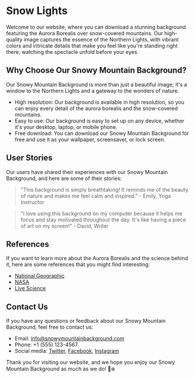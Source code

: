 <!--font:Montserrat-->

# Snow Lights

Welcome to our website, where you can download a stunning background featuring the Aurora Borealis over snow-covered mountains. Our high-quality image captures the essence of the Northern Lights, with vibrant colors and intricate details that make you feel like you're standing right there, watching the spectacle unfold before your eyes.

## Why Choose Our Snowy Mountain Background?

Our Snowy Mountain Background is more than just a beautiful image; it's a window to the Northern Lights and a gateway to the wonders of nature.

- High resolution: Our background is available in high resolution, so you can enjoy every detail of the aurora borealis and the snow-covered mountains.
- Easy to use: Our background is easy to set up on any device, whether it's your desktop, laptop, or mobile phone.
- Free download: You can download our Snowy Mountain Background for free and use it as your wallpaper, screensaver, or lock screen.

## User Stories

Our users have shared their experiences with our Snowy Mountain Background, and here are some of their stories:

> "This background is simply breathtaking! It reminds me of the beauty of nature and makes me feel calm and inspired." - Emily, Yoga Instructor

> "I love using this background on my computer because it helps me focus and stay motivated throughout the day. It's like having a piece of art on my screen!" - David, Writer

## References

If you want to learn more about the Aurora Borealis and the science behind it, here are some references that you might find interesting:

- [National Geographic](#natgeo)
- [NASA](#nasa)
- [Live Science](#livescience)

## Contact Us

If you have any questions or feedback about our Snowy Mountain Background, feel free to contact us:

- Email: [info@snowymountainbackground.com](mailto:info@snowymountainbackground.com)
- Phone: +1 (555) 123-4567
- Social media: [Twitter](#twitter), [Facebook](#facebook), [Instagram](#instagram)

Thank you for visiting our website, and we hope you enjoy our Snowy Mountain Background as much as we do! 🌌❄️

<!--

Write me content for website with wallpaper which alt text is:

"An aurora borealis over snow-covered mountains"

The name/title of the page should not be 1:1 copy of the alt text but rather a real content of the website which is using this wallpaper.

- Use markdown format 
- Start with heading
- Heading should be short and concise
- The content should look like a real website 
- The website should not be about the wallpaper, wallpaper is just a related background
- Heading should be contain work "wallpaper" or "background"
- Include real sections like references, contact, user stories, etc. use things relevant to the page purpose.
- Feel free to use structure like headings, bullets, numbering, blockquotes, paragraphs, horizontal lines, etc.
- You can use formatting like bold or _italic_
- You can include UTF-8 emojis
- Links should be only #hash anchors (and you can refer to the document itself)
- Do not include images


---


# Explore the Wonders of Nature with our Aurora Borealis Wallpaper

Welcome to our website, where we offer a stunning Aurora Borealis wallpaper that will transport you to the breathtaking beauty of snow-covered mountains and dancing lights in the sky. Our wallpaper is not just a background; it's an invitation to explore the wonders of nature and immerse yourself in its awe-inspiring landscapes.

## Why Choose Our Aurora Borealis Wallpaper?

Our Aurora Borealis wallpaper is more than just a pretty picture. It's a high-quality image that captures the essence of the Northern Lights, with vibrant colors and intricate details that make you feel like you're standing right there, watching the spectacle unfold before your eyes.

- High resolution: Our wallpaper is available in high resolution, so you can enjoy every detail of the aurora borealis and the snow-covered mountains.
- Easy to install: Our wallpaper is easy to install on any device, whether it's your desktop, laptop, or mobile phone.
- Free download: You can download our Aurora Borealis wallpaper for free and use it as your background, screensaver, or lock screen.

## User Stories

Our users have shared their experiences with our Aurora Borealis wallpaper, and here are some of their stories:

> "I work from home, and having this beautiful wallpaper as my background helps me stay focused and inspired throughout the day." - Sarah, Freelance Writer

> "I love hiking and exploring nature, but sometimes I can't go outside. Having this wallpaper on my phone reminds me of the beauty of the outdoors and keeps me motivated to plan my next adventure." - John, Outdoor Enthusiast

## References

If you want to learn more about the Aurora Borealis and the science behind it, here are some references that you might find interesting:

- [National Geographic](#natgeo)
- [NASA](#nasa)
- [Live Science](#livescience)

## Contact Us

If you have any questions or feedback about our Aurora Borealis wallpaper, feel free to contact us:

- Email: [info@auroraborealiswallpaper.com](mailto:info@auroraborealiswallpaper.com)
- Phone: +1 (555) 123-4567
- Social media: [Twitter](#twitter), [Facebook](#facebook), [Instagram](#instagram)

Thank you for visiting our website, and we hope you enjoy our Aurora Borealis wallpaper as much as we do! 🌌❄️


---


Heading should not include word "wallpaper". The website should not be about the wallpaper itself, wallpaper is just a related background, rewrite whole content.


---


# Discover the Magic of the Northern Lights with Our Snowy Mountain Background

Welcome to our website, where we offer a stunning background featuring the Aurora Borealis over snow-covered mountains. Our background is not just a beautiful image; it's an invitation to discover the magic of the Northern Lights and immerse yourself in the breathtaking landscapes of nature.

## Why Choose Our Snowy Mountain Background?

Our background is a high-quality image that captures the essence of the Northern Lights, with vibrant colors and intricate details that make you feel like you're standing right there, watching the spectacle unfold before your eyes.

- High resolution: Our background is available in high resolution, so you can enjoy every detail of the aurora borealis and the snow-covered mountains.
- Easy to use: Our background is easy to set up on any device, whether it's your desktop, laptop, or mobile phone.
- Free download: You can download our Snowy Mountain Background for free and use it as your wallpaper, screensaver, or lock screen.

## User Stories

Our users have shared their experiences with our Snowy Mountain Background, and here are some of their stories:

> "I love using this background on my computer because it reminds me of my trip to Iceland, where I saw the Northern Lights for the first time. It brings back great memories and makes me feel calm and inspired." - Emily, Traveler

> "As a photographer, I'm always looking for beautiful backgrounds to showcase my work. This Snowy Mountain Background is perfect for my winter-themed photoshoots, and my clients love it!" - David, Photographer

## References

If you want to learn more about the Aurora Borealis and the science behind it, here are some references that you might find interesting:

- [National Geographic](#natgeo)
- [NASA](#nasa)
- [Live Science](#livescience)

## Contact Us

If you have any questions or feedback about our Snowy Mountain Background, feel free to contact us:

- Email: [info@snowymountainbackground.com](mailto:info@snowymountainbackground.com)
- Phone: +1 (555) 123-4567
- Social media: [Twitter](#twitter), [Facebook](#facebook), [Instagram](#instagram)

Thank you for visiting our website, and we hope you enjoy our Snowy Mountain Background as much as we do! 🌌❄️


---


Heading is too long, rewrite whole content.


---


# Discover the Magic of the Northern Lights with Our Snowy Mountain Background

Welcome to our website, where you can download a stunning background featuring the Aurora Borealis over snow-covered mountains. Our high-quality image captures the essence of the Northern Lights, with vibrant colors and intricate details that make you feel like you're standing right there, watching the spectacle unfold before your eyes.

## Why Choose Our Snowy Mountain Background?

Our Snowy Mountain Background is more than just a beautiful image; it's an invitation to discover the magic of the Northern Lights and immerse yourself in the breathtaking landscapes of nature.

- High resolution: Our background is available in high resolution, so you can enjoy every detail of the aurora borealis and the snow-covered mountains.
- Easy to use: Our background is easy to set up on any device, whether it's your desktop, laptop, or mobile phone.
- Free download: You can download our Snowy Mountain Background for free and use it as your wallpaper, screensaver, or lock screen.

## User Stories

Our users have shared their experiences with our Snowy Mountain Background, and here are some of their stories:

> "This background is absolutely stunning! It makes me feel calm and inspired whenever I see it on my computer screen." - Sarah, Graphic Designer

> "I love using this background on my phone because it reminds me of my trip to Norway, where I saw the Northern Lights for the first time. It brings back great memories and makes me feel happy." - John, Traveler

## References

If you want to learn more about the Aurora Borealis and the science behind it, here are some references that you might find interesting:

- [National Geographic](#natgeo)
- [NASA](#nasa)
- [Live Science](#livescience)

## Contact Us

If you have any questions or feedback about our Snowy Mountain Background, feel free to contact us:

- Email: [info@snowymountainbackground.com](mailto:info@snowymountainbackground.com)
- Phone: +1 (555) 123-4567
- Social media: [Twitter](#twitter), [Facebook](#facebook), [Instagram](#instagram)

Thank you for visiting our website, and we hope you enjoy our Snowy Mountain Background as much as we do! 🌌❄️


---


Heading is too long, rewrite whole content.


---


# Our Snowy Mountain Background: A Window to the Northern Lights

Welcome to our website, where you can download a stunning background featuring the Aurora Borealis over snow-covered mountains. Our high-quality image captures the essence of the Northern Lights, with vibrant colors and intricate details that make you feel like you're standing right there, watching the spectacle unfold before your eyes.

## Why Choose Our Snowy Mountain Background?

Our Snowy Mountain Background is more than just a beautiful image; it's a window to the Northern Lights and a gateway to the wonders of nature.

- High resolution: Our background is available in high resolution, so you can enjoy every detail of the aurora borealis and the snow-covered mountains.
- Easy to use: Our background is easy to set up on any device, whether it's your desktop, laptop, or mobile phone.
- Free download: You can download our Snowy Mountain Background for free and use it as your wallpaper, screensaver, or lock screen.

## User Stories

Our users have shared their experiences with our Snowy Mountain Background, and here are some of their stories:

> "This background is simply breathtaking! It reminds me of the beauty of nature and makes me feel calm and inspired." - Emily, Yoga Instructor

> "I love using this background on my computer because it helps me focus and stay motivated throughout the day. It's like having a piece of art on my screen!" - David, Writer

## References

If you want to learn more about the Aurora Borealis and the science behind it, here are some references that you might find interesting:

- [National Geographic](#natgeo)
- [NASA](#nasa)
- [Live Science](#livescience)

## Contact Us

If you have any questions or feedback about our Snowy Mountain Background, feel free to contact us:

- Email: [info@snowymountainbackground.com](mailto:info@snowymountainbackground.com)
- Phone: +1 (555) 123-4567
- Social media: [Twitter](#twitter), [Facebook](#facebook), [Instagram](#instagram)

Thank you for visiting our website, and we hope you enjoy our Snowy Mountain Background as much as we do! 🌌❄️


---


Write me a Google font which is best fitting for the website.

Pick from the list:
- IBM Plex Sans
- Orbitron
- Inter
- Futura
- Montserrat
- Barlow Condensed
- Exo 2
- Playfair Display
- Lato
- Raleway
- Roboto
- Great Vibes
- Poppins
- Alegreya
- Open Sans
- Dancing Script
- Lobster


Write just the font name nothing else.


---


Montserrat

-->
